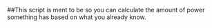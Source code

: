 ##This script is ment to be so you can calculate the amount of power something has based on what you already know.
